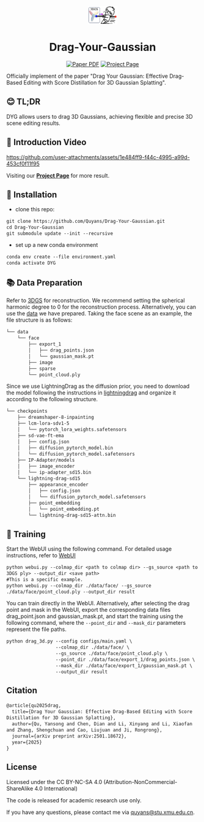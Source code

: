 <p align="center">
  <img width="15%" src="assets/logo1.png"/>
</p>

<p align="center">
<!--   <h1 align="center"><img height="100" src="https://github.com/imlixinyang/director3d-page/raw/master/assets/icon.ico"></h1> -->
  <h1 align="center"> Drag-Your-Gaussian</h1>
  <p align="center">
        <!-- <a href="[text](https://arxiv.org/pdf/2501.18672)"><img src='https://img.shields.io/badge/arXiv-DYG-red?logo=arxiv' alt='Paper PDF'></a> -->
        <a href="https://arxiv.org/abs/2501.18672"><img src='https://img.shields.io/badge/arXiv-DYG-red?logo=arxiv' alt='Paper PDF'></a>
        <a href='https://quyans.github.io/Drag-Your-Gaussian/'><img src='https://img.shields.io/badge/Project_Page-DYG-green' alt='Project Page'></a>
  </p>
  <p>Officially implement of the paper "Drag Your Gaussian: Effective Drag-Based Editing with Score Distillation for 3D Gaussian Splatting".</p>

## 😊 TL;DR

DYG allows users to drag 3D Gaussians, achieving flexible and precise 3D scene editing results.


## 🎥 Introduction Video

<!-- <p align="center">
  <img width="100%" src="assets/teaser.gif"/>
</p> -->

https://github.com/user-attachments/assets/1e484ff9-f44c-4995-a99d-453cf0f11f95



Visiting our [**Project Page**](https://quyans.github.io/Drag-Your-Gaussian/) for more result.

## 🔧 Installation
- clone this repo:
```
git clone https://github.com/Quyans/Drag-Your-Gaussian.git
cd Drag-Your-Gaussian
git submodule update --init --recursive 
```

- set up a new conda environment
```
conda env create --file environment.yaml
conda activate DYG
```

## 📚 Data Preparation

Refer to [3DGS](https://github.com/graphdeco-inria/gaussian-splatting?tab=readme-ov-file#processing-your-own-scenes) for reconstruction. We recommend setting the spherical harmonic degree to 0 for the reconstruction process.
Alternatively, you can use the [data](https://drive.google.com/drive/folders/19Jv3crbF7xMu1ouNoCH-mEH87ClykpuY?usp=sharing) we have prepared. Taking the face scene as an example, the file structure is as follows:
```
└── data
    └── face
        ├── export_1
        │   ├── drag_points.json
        │   └── gaussian_mask.pt
        ├── image
        ├── sparse
        └── point_cloud.ply
```
Since we use LightningDrag as the diffusion prior, you need to download the model following the instructions in [lightningdrag](https://github.com/magic-research/LightningDrag/blob/main/INSTALLATION.md#2-download-pretrained-models) and organize it according to the following structure.
```
└── checkpoints
    ├── dreamshaper-8-inpainting
    ├── lcm-lora-sdv1-5
    │   └── pytorch_lora_weights.safetensors
    ├── sd-vae-ft-ema
    │   ├── config.json
    │   ├── diffusion_pytorch_model.bin
    │   └── diffusion_pytorch_model.safetensors
    ├── IP-Adapter/models
    │   ├── image_encoder
    │   └── ip-adapter_sd15.bin
    └── lightning-drag-sd15
        ├── appearance_encoder
        │   ├── config.json
        │   └── diffusion_pytorch_model.safetensors
        ├── point_embedding
        │   └── point_embedding.pt
        └── lightning-drag-sd15-attn.bin
```

## 🚋 Training
Start the WebUI using the following command. For detailed usage instructions, refer to [WebUI](./assets/webui-guide/webui.md)
```shell
python webui.py --colmap_dir <path to colmap dir> --gs_source <path to 3DGS ply> --output_dir <save path>
#This is a specific example.
python webui.py --colmap_dir ./data/face/ --gs_source ./data/face/point_cloud.ply --output_dir result
```
You can train directly in the WebUI. Alternatively, after selecting the drag point and mask in the WebUI, export the corresponding data files drag_point.json and gaussian_mask.pt, and start the training using the following command, where the `--point_dir` and `--mask_dir` parameters represent the file paths.

```shell
python drag_3d.py --config configs/main.yaml \
                  --colmap_dir ./data/face/ \
                  --gs_source ./data/face/point_cloud.ply \
                  --point_dir ./data/face/export_1/drag_points.json \
                  --mask_dir ./data/face/export_1/gaussian_mask.pt \
                  --output_dir result
```

## Citation

```
@article{qu2025drag,
  title={Drag Your Gaussian: Effective Drag-Based Editing with Score Distillation for 3D Gaussian Splatting},
  author={Qu, Yansong and Chen, Dian and Li, Xinyang and Li, Xiaofan and Zhang, Shengchuan and Cao, Liujuan and Ji, Rongrong},
  journal={arXiv preprint arXiv:2501.18672},
  year={2025}
}
```

## License

Licensed under the CC BY-NC-SA 4.0 (Attribution-NonCommercial-ShareAlike 4.0 International)


The code is released for academic research use only. 

If you have any questions, please contact me via [quyans@stu.xmu.edu.cn](mailto:quyans@stu.xmu.edu.cn). 